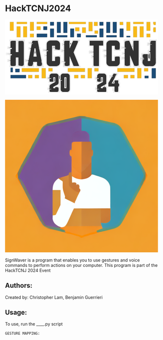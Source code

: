 # HackTCNJ2024

![Event Logo](logo.png)


![Application Logo](icon.png)

SignWaver is a program that enables you to use gestures and voice commands to perform actions on your computer. This program is part of the HackTCNJ 2024 Event



## Authors:
Created by: Christopher Lam, Benjamin Guerrieri

## Usage:
To use, run the ____.py script

```
GESTURE MAPPING:

```